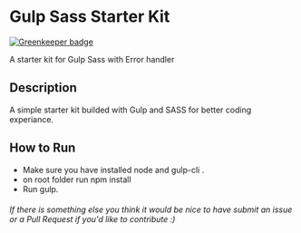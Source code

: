 # Gulp Sass Starter Kit

[![Greenkeeper badge](https://badges.greenkeeper.io/vivek1996/gulp_sass_starter_kit.svg)](https://greenkeeper.io/)

A starter kit for Gulp Sass with Error handler </br>
<h2>Description</h2>
A simple starter kit builded with Gulp and SASS for better coding experiance.</br>
<h2>How to Run</h2>
<ul>
<li>Make sure you have installed node and gulp-cli .</li>
<li>on root folder run npm install</li>
<li>Run gulp.</li>
</ul>
<h6>If there is something else you think it would be nice to have submit an issue or a Pull Request if you'd like to contribute :)</h6>

